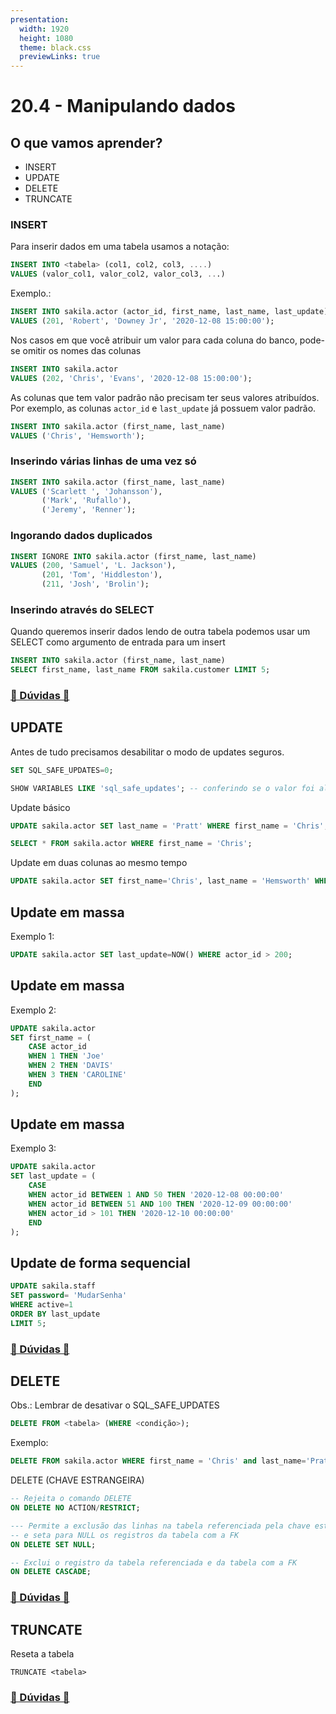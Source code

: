 ```yaml
---
presentation:
  width: 1920
  height: 1080
  theme: black.css
  previewLinks: true
---
```


<!-- slide -->
# 20.4 - Manipulando dados

<!-- slide vertical=true -->

## O que vamos aprender?

* INSERT
* UPDATE
* DELETE
* TRUNCATE

<!-- slide -->

### INSERT

Para inserir dados em uma tabela usamos a notação:

```sql
INSERT INTO <tabela> (col1, col2, col3, ....)
VALUES (valor_col1, valor_col2, valor_col3, ...)
```

<!-- slide vertical=true -->

Exemplo.:

```sql
INSERT INTO sakila.actor (actor_id, first_name, last_name, last_update)
VALUES (201, 'Robert', 'Downey Jr', '2020-12-08 15:00:00');
```

<!-- slide vertical=true -->

Nos casos em que você atribuir um valor para cada coluna do banco, pode-se omitir os nomes das colunas

```sql
INSERT INTO sakila.actor 
VALUES (202, 'Chris', 'Evans', '2020-12-08 15:00:00');
```

<!-- slide vertical=true -->
As colunas que tem valor padrão não precisam ter seus valores atribuídos. Por exemplo, as colunas `actor_id` e `last_update` já possuem valor padrão.

```sql
INSERT INTO sakila.actor (first_name, last_name)
VALUES ('Chris', 'Hemsworth');
```

<!-- slide vertical=true -->
### Inserindo várias linhas de uma vez só

```sql
INSERT INTO sakila.actor (first_name, last_name)
VALUES ('Scarlett ', 'Johansson'),
       ('Mark', 'Rufallo'),
       ('Jeremy', 'Renner');
```

<!-- slide vertical=true -->

### Ingorando dados duplicados
```sql
INSERT IGNORE INTO sakila.actor (first_name, last_name)
VALUES (200, 'Samuel', 'L. Jackson'),
       (201, 'Tom', 'Hiddleston'),
       (211, 'Josh', 'Brolin');
```

<!-- slide vertical=true -->
### Inserindo através do SELECT

Quando queremos inserir dados lendo de outra tabela podemos usar um SELECT como argumento de entrada para um insert

```sql
INSERT INTO sakila.actor (first_name, last_name)
SELECT first_name, last_name FROM sakila.customer LIMIT 5;
```

<!-- slide vertical=true -->

### [🤔 Dúvidas 🤔](https://wall.sli.do/event/rin7dwdg?section=a1ca10ef-f1f8-41c8-847a-729d9bfc513e)

<!-- slide -->



## UPDATE

Antes de tudo precisamos desabilitar o modo de updates seguros.

```sql
SET SQL_SAFE_UPDATES=0;

SHOW VARIABLES LIKE 'sql_safe_updates'; -- conferindo se o valor foi alterado
```

<!-- slide vertical=true -->

Update básico

```sql
UPDATE sakila.actor SET last_name = 'Pratt' WHERE first_name = 'Chris';

SELECT * FROM sakila.actor WHERE first_name = 'Chris';
```

<!-- slide vertical=true -->

Update em duas colunas ao mesmo tempo
```sql
UPDATE sakila.actor SET first_name='Chris', last_name = 'Hemsworth' WHERE actor_id=203;
```

<!-- slide vertical=true -->

## Update em massa

Exemplo 1:

```sql
UPDATE sakila.actor SET last_update=NOW() WHERE actor_id > 200;
```
<!-- slide vertical=true -->

## Update em massa

Exemplo 2:

```sql
UPDATE sakila.actor
SET first_name = (
	CASE actor_id 
    WHEN 1 THEN 'Joe'
    WHEN 2 THEN 'DAVIS'
    WHEN 3 THEN 'CAROLINE'
    END
);
```

<!-- slide vertical=true -->

## Update em massa

Exemplo 3:

```sql
UPDATE sakila.actor
SET last_update = (
	CASE 
    WHEN actor_id BETWEEN 1 AND 50 THEN '2020-12-08 00:00:00'
    WHEN actor_id BETWEEN 51 AND 100 THEN '2020-12-09 00:00:00'
    WHEN actor_id > 101 THEN '2020-12-10 00:00:00'
    END
);
```

<!-- slide vertical=true -->

## Update de forma sequencial

```sql
UPDATE sakila.staff
SET password= 'MudarSenha'
WHERE active=1
ORDER BY last_update
LIMIT 5;
```

<!-- slide vertical=true -->

### [🤔 Dúvidas 🤔](https://wall.sli.do/event/rin7dwdg?section=a1ca10ef-f1f8-41c8-847a-729d9bfc513e)


<!-- slide -->

## DELETE

Obs.: Lembrar de desativar o SQL_SAFE_UPDATES

```sql
DELETE FROM <tabela> (WHERE <condição>);
```

<!-- slide vertical=true -->

Exemplo:

```sql
DELETE FROM sakila.actor WHERE first_name = 'Chris' and last_name='Pratt'; 
```

<!-- slide vertical=true -->

DELETE (CHAVE ESTRANGEIRA)

```sql
-- Rejeita o comando DELETE
ON DELETE NO ACTION/RESTRICT;

--- Permite a exclusão das linhas na tabela referenciada pela chave estrangeira 
-- e seta para NULL os registros da tabela com a FK
ON DELETE SET NULL;

-- Exclui o registro da tabela referenciada e da tabela com a FK
ON DELETE CASCADE;
```

<!-- slide vertical=true -->

### [🤔 Dúvidas 🤔](https://wall.sli.do/event/rin7dwdg?section=a1ca10ef-f1f8-41c8-847a-729d9bfc513e)


<!-- slide -->

## TRUNCATE

Reseta a tabela

```
TRUNCATE <tabela>
```

<!-- slide vertical=true -->

### [🤔 Dúvidas 🤔](https://wall.sli.do/event/rin7dwdg?section=a1ca10ef-f1f8-41c8-847a-729d9bfc513e)



